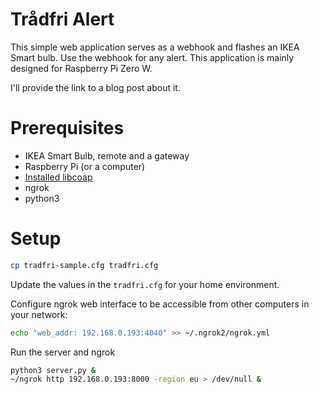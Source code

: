 # Trådfri Alert
This simple web application serves as a webhook and flashes an IKEA Smart bulb. Use the webhook for any alert. This application is mainly designed for Raspberry Pi Zero W.

I'll provide the link to a blog post about it.

# Prerequisites
* IKEA Smart Bulb, remote and a gateway
* Raspberry Pi (or a computer)
* [Installed libcoap](https://learn.pimoroni.com/tutorial/sandyj/controlling-ikea-tradfri-lights-from-your-pi)
* ngrok
* python3


# Setup
```bash
cp tradfri-sample.cfg tradfri.cfg
``` 
Update the values in the `tradfri.cfg` for your home environment. 

Configure ngrok web interface to be accessible from other computers in your network:
```bash
echo "web_addr: 192.168.0.193:4040" >> ~/.ngrok2/ngrok.yml
```

Run the server and ngrok
```bash
python3 server.py &
~/ngrok http 192.168.0.193:8000 -region eu > /dev/null &
```
